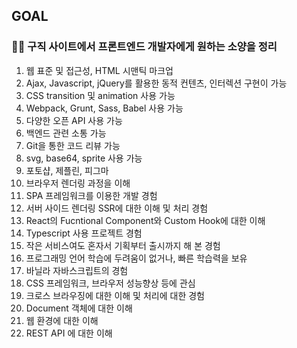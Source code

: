 ## GOAL
### 👩‍💻 구직 사이트에서 프론트엔드 개발자에게 원하는 소양을 정리

1. 웹 표준 및 접근성, HTML 시맨틱 마크업
2. Ajax, Javascript, jQuery를 활용한 동적 컨텐츠, 인터렉션 구현이 가능
3. CSS transition 및 animation 사용 가능
4. Webpack, Grunt, Sass, Babel 사용 가능
5. 다양한 오픈 API 사용 가능
6. 백엔드 관련 소통 가능
7. Git을 통한 코드 리뷰 가능
8. svg, base64, sprite 사용 가능
9. 포토샵, 제플린, 피그마
10. 브라우저 렌더링 과정을 이해
11. SPA 프레임워크를 이용한 개발 경험
12. 서버 사이드 렌더링 SSR에 대한 이해 및 처리 경험
13. React의 Fucntional Component와 Custom Hook에 대한 이해
14. Typescript 사용 프로젝트 경험 
15. 작은 서비스여도 혼자서 기획부터 출시까지 해 본 경험
16. 프로그래밍 언어 학습에 두려움이 없거나, 빠른 학습력을 보유
17. 바닐라 자바스크립트의 경험
18. CSS 프레임워크, 브라우저 성능향상 등에 관심
19. 크로스 브라우징에 대한 이해 및 처리에 대한 경험
20. Document 객체에 대한 이해
21. 웹 환경에 대한 이해
22. REST API 에 대한 이해
